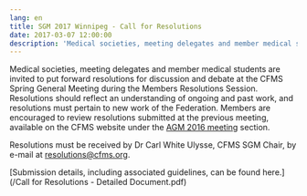 ```yaml
---
lang: en
title: SGM 2017 Winnipeg - Call for Resolutions
date: 2017-03-07 12:00:00
description: 'Medical societies, meeting delegates and member medical students are invited to put forward resolutions for discussion and debate at the CFMS Spring General Meeting during the Members Resolutions Session'
---
```



Medical societies, meeting delegates and member medical students are invited to put forward resolutions for discussion and debate at the CFMS Spring General Meeting during the Members Resolutions Session. Resolutions should reflect an understanding of ongoing and past work, and resolutions must pertain to new work of the Federation. Members are encouraged to review resolutions submitted at the previous meeting, available on the CFMS website under the [AGM 2016 meeting](http://www.cfms.org/meetings/agm-2016-edmonton.html) section.

Resolutions must be received by Dr Carl White Ulysse, CFMS SGM Chair, by e-mail at [resolutions@cfms.org](&#109;&#097;&#105;&#108;&#116;&#111;:&#114;&#101;&#115;&#111;&#108;&#117;&#116;&#105;&#111;&#110;&#115;&#064;&#099;&#102;&#109;&#115;&#046;&#111;&#114;&#103;).

[Submission details, including associated guidelines, can be found here.](/Call for Resolutions - Detailed Document.pdf)